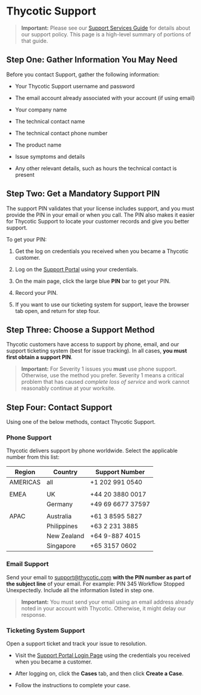 [title]: # (Support)
[tags]: # (thycotic)
[priority]: # (1000)

# Thycotic Support

> **Important:** Please see our [Support Services Guide](https://docs.thycotic.com/bulletins/current/support/servicesguide.md) for details about our support policy. This page is a high-level summary of portions of that guide.

## Step One: Gather Information You May Need

Before you contact Support, gather the following information:

- Your Thycotic Support username and password

- The email account already associated with your account (if using email)

- Your company name

- The technical contact name

- The technical contact phone number

- The product name

- Issue symptoms and details

- Any other relevant details, such as hours the technical contact is present

## Step Two: Get a Mandatory Support PIN

The support PIN validates that your license includes support, and you must provide the PIN in your email or when you call. The PIN also makes it easier for Thycotic Support to locate your customer records and give you better support.

To get your PIN:

1. Get the log on credentials you received when you became a Thycotic customer.

1. Log on the [Support Portal](https://thycotic.force.com/support/s/login/) using your credentials.

1. On the main page, click the large blue **PIN** bar to get your PIN.

1. Record your PIN.

1. If you want to use our ticketing system for support, leave the browser tab open, and return for step four.

## Step Three: Choose a Support Method

Thycotic customers have access to support by phone, email, and our support ticketing system (best for issue tracking). In all cases, **you must first obtain a support PIN**.

> **Important:** For Severity 1 issues you **must** use phone support. Otherwise, use the method you prefer.​
> Severity 1 means a critical problem that has caused *complete loss of service* and work cannot reasonably continue at your worksite.​

## Step Four: Contact Support

Using one of the below methods, contact Thycotic Support.

### Phone Support

Thycotic delivers support by phone worldwide. Select the applicable number from this list:

| Region | Country | Support Number |
| ----- | ----- | ----- |
| AMERICAS | all | \+1 202 991 0540 |
| | | |
| EMEA | UK | \+44 20 3880 0017 |
| | Germany     | \+49 69 6677 37597 |
| | | |
| APAC | Australia | \+61 3 8595 5827 |
| | Philippines | \+63 2 231 3885 |
| | New Zealand | \+64 9-887 4015 |
| | Singapore | \+65 3157 0602 |

### Email Support

Send your email to support@thycotic.com __with the PIN number as part of the subject line__ of your email. For example: PIN 345 Workflow Stopped Unexpectedly. Include all the information listed in step one.

> **Important:** You must send your email using an email address already noted in your account with Thycotic. Otherwise, it might delay our response.​

### Ticketing System Support

Open a support ticket and track your issue to resolution.

- Visit the [Support Portal Login Page](https://thycotic.force.com/support/s/login/) using the credentials you received when you became a customer.

- After logging on, click the __Cases__ tab, and then click __Create a Case__.

- Follow the instructions to complete your case.